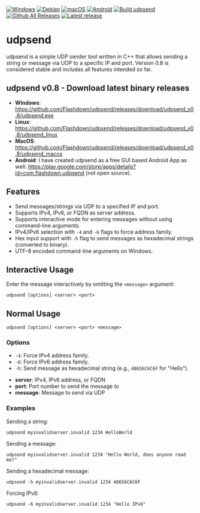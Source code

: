 [![Windows](https://custom-icon-badges.demolab.com/badge/Windows-0078D6?logo=windows11&logoColor=white)](#) [![Debian](https://img.shields.io/badge/Debian-A81D33?logo=debian&logoColor=fff)](#) [![macOS](https://img.shields.io/badge/macOS-000000?logo=apple&logoColor=F0F0F0)](#) [![Android](https://img.shields.io/badge/Android-3DDC84?logo=android&logoColor=fff)](https://play.google.com/store/apps/details?id=com.flashdown.udpsend)
[![Build udpsend](https://github.com/Flashdown/udpsend/actions/workflows/build.yml/badge.svg)](https://github.com/Flashdown/udpsend/actions/workflows/build.yml) [![Github All Releases](https://img.shields.io/github/downloads/Flashdown/udpsend/total.svg)](https://github.com/Flashdown/udpsend/releases/latest) [![Latest release](https://img.shields.io/github/v/release/Flashdown/udpsend?color=blue&label=latest%20release)](https://github.com/Flashdown/udpsend/releases/latest)

# udpsend 
udpsend is a simple UDP sender tool written in C++ that allows sending a string or message via UDP to a specific IP and port. Version 0.8 is considered stable and includes all features intended so far.

## udpsend v0.8 - Download latest binary releases

* **Windows**: https://github.com/Flashdown/udpsend/releases/download/udpsend_v0.8/udpsend.exe
* **Linux**: https://github.com/Flashdown/udpsend/releases/download/udpsend_v0.8/udpsend_linux
* **MacOS**: https://github.com/Flashdown/udpsend/releases/download/udpsend_v0.8/udpsend_macos
* **Android**: I have created udpsend as a free GUI based Android App as well: https://play.google.com/store/apps/details?id=com.flashdown.udpsend (not open source).

## Features
- Send messages/strings via UDP to a specified IP and port.
- Supports IPv4, IPv6, or FQDN as server address.
- Supports interactive mode for entering messages without using command-line arguments.
- IPv4/IPv6 selection with `-4` and `-6` flags to force address family.
- Hex input support with `-h` flag to send messages as hexadecimal strings (converted to binary).
- UTF-8 encoded command-line arguments on Windows.

## Interactive Usage
Enter the message interactively by omitting the `<message>` argument:
```console
udpsend [options] <server> <port>
```

## Normal Usage
```console
udpsend [options] <server> <port> <message>
```
### Options
- `-4`: Force IPv4 address family.
- `-6`: Force IPv6 address family.
- `-h`: Send message as hexadecimal string (e.g., `48656C6C6F` for "Hello").

* **server**: IPv4, IPv6 address, or FQDN
* **port**: Port number to send the message to
* **message**: Message to send via UDP

### Examples
Sending a string:
```console
udpsend myinvalidserver.invalid 1234 HelloWorld
```
Sending a message:
```console
udpsend myinvalidserver.invalid 1234 "Hello World, does anyone read me?"
```
Sending a hexadecimal message:
```console
udpsend -h myinvalidserver.invalid 1234 48656C6C6F
```
Forcing IPv6:
```console
udpsend -6 myinvalidserver.invalid 1234 "Hello IPv6"
```
